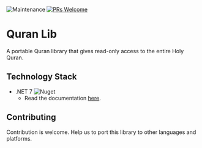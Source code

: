 ![Maintenance](https://img.shields.io/maintenance/yes/2022?style=flat-square) [![PRs Welcome](https://img.shields.io/badge/PRs-welcome-brightgreen.svg?style=flat-square)](https://makeapullrequest.com)

# Quran Lib

A portable Quran library that gives read-only access to the entire Holy Quran.

## Technology Stack

* .NET 7 ![Nuget](https://img.shields.io/nuget/v/Pienteger.QuranLib?style=flat-square)
  * Read the documentation [here](src/cs/README.md).


## Contributing

Contribution is welcome. Help us to port this library to other languages and platforms.

